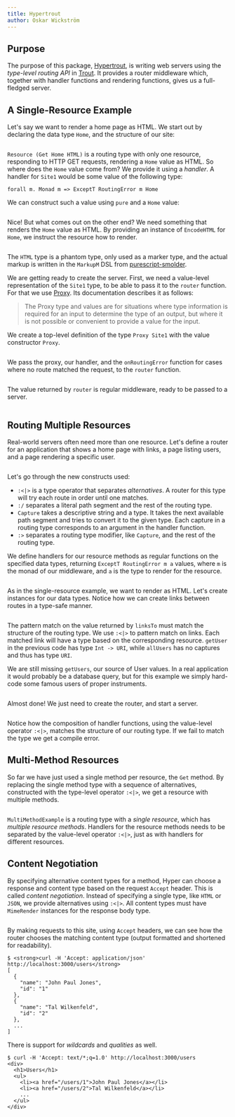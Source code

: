 ```yaml
---
title: Hypertrout
author: Oskar Wickström
---
```


## Purpose

The purpose of this package,
[Hypertrout](https://github.com/owickstrom/purescript-hypertrout),
is writing web servers using the *type-level routing API* in
[Trout](https://github.com/owickstrom/purescript-trout).
It provides a router middleware which, together with handler functions
and rendering functions, gives us a full-fledged server.

## A Single-Resource Example

Let's say we want to render a home page as HTML. We start out by
declaring the data type `Home`, and the structure of our site:

``` {.haskell language=purescript include=docs/src/Site1.purs snippet=routing-type}
```

`Resource (Get Home HTML)` is a routing type with only one resource,
responding to HTTP GET requests, rendering a `Home` value as HTML. So
where does the `Home` value come from? We provide it using a *handler*.
A handler for `Site1` would be some value of the following type:

``` {.haskell}
forall m. Monad m => ExceptT RoutingError m Home
```

We can construct such a value using `pure` and a `Home` value:

``` {.haskell language=purescript include=docs/src/Site1.purs snippet=handler}
```

Nice! But what comes out on the other end? We need something that
renders the `Home` value as HTML. By providing an instance of
`EncodeHTML` for `Home`, we instruct the resource how to render.

``` {.haskell include=docs/src/Site1.purs snippet=encoding}
```

The `HTML` type is a phantom type, only used as a marker type, and the
actual markup is written in the `MarkupM` DSL from
[purescript-smolder](https://github.com/bodil/purescript-smolder).

We are getting ready to create the server. First, we need a value-level
representation of the `Site1` type, to be able to pass it to the
`router` function. For that we use
[Proxy](https://pursuit.purescript.org/packages/purescript-proxy/1.0.0/docs/Type.Proxy).
Its documentation describes it as follows:

> The Proxy type and values are for situations where type information is
> required for an input to determine the type of an output, but where it
> is not possible or convenient to provide a value for the input.

We create a top-level definition of the type `Proxy Site1` with the
value constructor `Proxy`.

``` {.haskell include=docs/src/Site1.purs snippet=proxy}
```

We pass the proxy, our handler, and the `onRoutingError` function for
cases where no route matched the request, to the `router` function.

``` {.haskell include=docs/src/Site1.purs snippet=router}
```

The value returned by `router` is regular middleware, ready to be passed
to a server.

``` {.haskell include=docs/src/Site1.purs snippet=main}
```

## Routing Multiple Resources

Real-world servers often need more than one resource. Let's define a
router for an application that shows a home page with links, a page
listing users, and a page rendering a specific user.

``` {.haskell include=docs/src/Site2.purs snippet=resources-and-type}
```

Let's go through the new constructs used:

-   `:<|>` is a type operator that separates *alternatives*. A router
    for this type will try each route in order until one matches.
-   `:/` separates a literal path segment and the rest of the routing
    type.
-   `Capture` takes a descriptive string and a type. It takes the next
    available path segment and tries to convert it to the given type.
    Each capture in a routing type corresponds to an argument in the
    handler function.
-   `:>` separates a routing type modifier, like `Capture`, and the rest
    of the routing type.

We define handlers for our resource methods as regular functions on the
specified data types, returning `ExceptT RoutingError m a` values, where
`m` is the monad of our middleware, and `a` is the type to render for
the resource.

``` {.haskell include=docs/src/Site2.purs snippet=handlers}
```

As in the single-resource example, we want to render as HTML. Let's
create instances for our data types. Notice how we can create links
between routes in a type-safe manner.

``` {.haskell include=docs/src/Site2.purs snippet=encoding}
```

The pattern match on the value returned by `linksTo` must match the
structure of the routing type. We use `:<|>` to pattern match on links.
Each matched link will have a type based on the corresponding resource.
`getUser` in the previous code has type `Int -> URI`, while `allUsers`
has no captures and thus has type `URI`.

We are still missing `getUsers`, our source of User values. In a real
application it would probably be a database query, but for this example
we simply hard-code some famous users of proper instruments.

``` {.haskell include=docs/src/Site2.purs snippet=get-users}
```

Almost done! We just need to create the router, and start a server.

``` {.haskell include=docs/src/Site2.purs snippet=main}
```

Notice how the composition of handler functions, using the value-level
operator `:<|>`, matches the structure of our routing type. If we fail
to match the type we get a compile error.

## Multi-Method Resources

So far we have just used a single method per resource, the `Get` method.
By replacing the single method type with a sequence of alternatives,
constructed with the type-level operator `:<|>`, we get a resource with
multiple methods.

``` {.haskell include=docs/src/MultiMethodExample.purs snippet=routing-type}
```

`MultiMethodExample` is a routing type with a *single resource*, which
has *multiple resource methods*. Handlers for the resource methods needs
to be separated by the value-level operator `:<|>`, just as with
handlers for different resources.

## Content Negotiation

By specifying alternative content types for a method, Hyper can choose
a response and content type based on the request `Accept` header. This
is called *content negotiation*. Instead of specifying a single type,
like `HTML` or `JSON`, we provide alternatives using `:<|>`. All content
types must have `MimeRender` instances for the response body type.

``` {.haskell include=docs/src/Site3.purs snippet=routing-type}
```

By making requests to this site, using `Accept` headers, we can see how
the router chooses the matching content type (output formatted and
shortened for readability).

``` {.bash}
$ <strong>curl -H 'Accept: application/json' http://localhost:3000/users</strong>
[
  {
    "name": "John Paul Jones",
    "id": "1"
  },
  {
    "name": "Tal Wilkenfeld",
    "id": "2"
  },
  ...
]
```

There is support for *wildcards* and *qualities* as well.

``` {.bash}
$ curl -H 'Accept: text/*;q=1.0' http://localhost:3000/users
<div>
  <h1>Users</h1>
  <ul>
    <li><a href="/users/1">John Paul Jones</a></li>
    <li><a href="/users/2">Tal Wilkenfeld</a></li>
    ...
  </ul>
</div>
```
